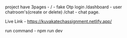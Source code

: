 project have 3pages -
    / - fake Otp login
    /dashboard - user chatroom's(create or delete)
    /chat - chat page.

Live Link - https://kuvakatechassignment.netlify.app/

run command - npm run dev
